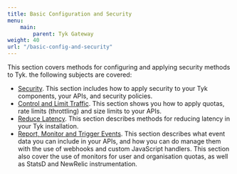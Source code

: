 ```yaml
---
title: Basic Configuration and Security
menu:
    main:
        parent: Tyk Gateway
weight: 40
url: "/basic-config-and-security"
---
```



This section covers methods for configuring and applying security methods to Tyk. the following subjects are covered:

* [Security](/docs/basic-config-and-security/security/). This section includes how to apply security to your Tyk components, your APIs, and security policies.
* [Control and Limit Traffic](/docs/basic-config-and-security/control-limit-traffic/). This section shows you how to apply quotas, rate limits (throttling) and size limits to your APIs.
* [Reduce Latency](/docs/basic-config-and-security/reduce-latency/). This section describes methods for reducing latency in your Tyk installation.
* [Report, Monitor and Trigger Events](/docs/basic-config-and-security/report-monitor-trigger-events/). This section describes what event data you can include in your APIs, and how you can do manage them with the use of webhooks and custom JavaScript handlers. This section also cover the use of monitors for user and organisation quotas, as well as StatsD and NewRelic instrumentation.